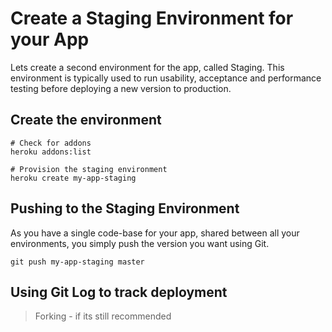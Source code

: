 # Create a Staging Environment for your App

Lets create a second environment for the app, called Staging.  This environment is typically used to run usability, acceptance and performance testing before deploying a new version to production.

## Create the environment 

    # Check for addons 
    heroku addons:list 
    
    # Provision the staging environment 
    heroku create my-app-staging 


## Pushing to the Staging Environment

  As you have a single code-base for your app, shared between all your environments, you simply push the version you want using Git.
  
    git push my-app-staging master


## Using Git Log to track deployment



> Forking - if its still recommended

